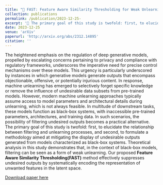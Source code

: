 ```yaml
---
title: "🏁 FAST: Feature Aware Similarity Thresholding for Weak Unlearning in Black-Box Generative Models"
collection: publications
permalink: /publication/2023-12-25- 
excerpt: '🎯 The primary goal of this study is twofold: first, to elucidate the relationship between filtering and unlearning processes, and second, to formulate a methodology aimed at mitigating the display of undesirable outputs generated from models characterized as black-box systems.'
date: 2023-12-25
venue: 'arXiv'
paperurl: 'http://arxiv.org/abs/2312.14895'
citation: ''
---
```

The heightened emphasis on the regulation of deep generative models, propelled by escalating concerns pertaining to privacy and compliance with regulatory frameworks, underscores the imperative need for precise control mechanisms over these models. This urgency is particularly underscored by instances in which generative models generate outputs that encompass objectionable, offensive, or potentially injurious content. In response, machine unlearning has emerged to selectively forget specific knowledge or remove the influence of undesirable data subsets from pre-trained models. However, modern machine unlearning approaches typically assume access to model parameters and architectural details during unlearning, which is not always feasible. In multitude of downstream tasks, these models function as black-box systems, with inaccessible pre-trained parameters, architectures, and training data. In such scenarios, the possibility of filtering undesired outputs becomes a practical alternative. The primary goal of this study is twofold: first, to elucidate the relationship between filtering and unlearning processes, and second, to formulate a methodology aimed at mitigating the display of undesirable outputs generated from models characterized as black-box systems. Theoretical analysis in this study demonstrates that, in the context of black-box models, filtering can be seen as a form of weak unlearning. Our proposed **Feature Aware Similarity Thresholding(FAST)** method effectively suppresses undesired outputs by systematically encoding the representation of unwanted features in the latent space.

[Download paper here](http://arxiv.org/abs/2312.14895)
